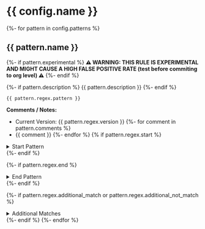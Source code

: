 # {{ config.name }}
{%- for pattern in config.patterns %}

## {{ pattern.name }}

{%- if pattern.experimental %}
**⚠️ WARNING: THIS RULE IS EXPERIMENTAL AND MIGHT CAUSE A HIGH FALSE POSITIVE RATE (test before commiting to org level) ⚠️**
{%- endif %}

{%- if pattern.description %}
{{ pattern.description }}
{%- endif %}

```regex
{{ pattern.regex.pattern }}
```

**Comments / Notes:**

- Current Version: {{ pattern.regex.version }}
{%- for comment in pattern.comments %}
- {{ comment }}
{%- endfor %}
{% if pattern.regex.start %}
<details>
<summary>Start Pattern</summary>
<p>

```regex
{{ pattern.regex.start }}
```

</p>
</details>
{%- endif %}

{%- if pattern.regex.end %}
<details>
<summary>End Pattern</summary>
<p>

```regex
{{ pattern.regex.end }}
```

</p>
</details>
{%- endif %}

{%- if pattern.regex.additional_match or pattern.regex.additional_not_match %}
<details>
<summary>Additional Matches</summary>
<p>

{%- for match in pattern.additional_match %}
- Match: `{{ match }}`
{%- endfor %}
{%- for match in pattern.additional_not_match %}
- Not Match: `{{ match }}`
{%- endfor %}

</p>
</details>
{%- endif %}
{%- endfor %}
